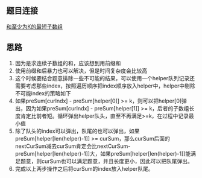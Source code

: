 ## 题目连接
[和至少为K的最短子数组](https://leetcode.cn/problems/shortest-subarray-with-sum-at-least-k/)

## 思路
1. 因为是求连续子数组的和，应该想到用前缀和
2. 使用前缀和后暴力也可以解决，但是时间复杂度会比较高
3. 这个时候要结合题意排除一些不可能的结果，可以使用一个helper队列记录还需要考虑那些index，按照遍历顺序把index顺序放入helper中，helper中剔除不可能index的策略如下
4. 如果preSum[curIndx] - preSum[helper[0]] >= k，则可以把helper[0]弹出，因为如果preSum[curIndx] - preSum[helper[1]] >= k，后者的子数组长度肯定比前者短。循环弹出helper队头，直至不再满足>=k，在过程中记录最小值
5. 除了队头的index可以弹出，队尾的也可以弹出，如果preSum[helper[len(helper)-1]] >= curSum，那么curSum后面的nextCurSum减去curSum肯定会比nextCurSum-preSum[helper[len(helper)-1]]大，如果preSum[helper[len(helper)-1]]能满足题意，则curSum也可以满足题意，并且长度更小，因此可以把队尾弹出。
6. 完成以上两步操作之后将curSum的index放入helper队尾。